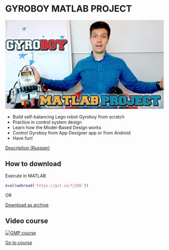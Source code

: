 # GYROBOY MATLAB PROJECT

![GMP Cover](https://github.com/roslovets/GMP/raw/master/img/gmp_cover.png)

- Build self-balancing Lego robot Gyroboy from scratch
- Practice in control system design
- Learn how the Model-Based Design works
- Control Gyroboy from App Designer app or from Android
- Have fun!

[Description (Russian)](https://hub.exponenta.ru/post/gyroboy-matlab-project-delaem-robota-balansera911)

## How to download

Execute in MATLAB

```MATLAB
eval(webread('https://git.io/fjXQE'))
```

OR

[Download as archive](https://github.com/roslovets/GMP/archive/master.zip)

## Video course

[![GMP course](http://img.youtube.com/vi/wE-5eSu2ap0/mqdefault.jpg)](https://www.youtube.com/watch?v=wE-5eSu2ap0&list=PLmu_y3-DV2_na6mfOmMntrKzIn4DrnUlC)

[Go to course](https://www.youtube.com/watch?v=wE-5eSu2ap0&list=PLmu_y3-DV2_na6mfOmMntrKzIn4DrnUlC)
